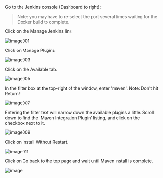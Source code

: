 Go to the Jenkins console (Dashboard to right):

>Note: you may have to re-select the port several times waiting for the Docker build to complete.

Click on the Manage Jenkins link

![image001](https://user-images.githubusercontent.com/558905/37422348-76c919a4-2791-11e8-9942-cce124055f09.jpg)

Click on Manage Plugins

![image003](https://user-images.githubusercontent.com/558905/37422350-76f67fa2-2791-11e8-9f96-2b2825fe4027.png)

Click on the Available tab.

![image005](https://user-images.githubusercontent.com/558905/37422352-77182b7a-2791-11e8-944e-4201b9d653c7.png)

In the filter box at the top-right of the window, enter 'maven'. Note: Don't hit Return!

![image007](https://user-images.githubusercontent.com/558905/37422355-773eabf6-2791-11e8-8b00-877a95a9e53b.png)

Entering the filter text will narrow down the available plugins a little. Scroll down to find the 'Maven Integration Plugin' listing, and click on the checkbox next to it.

![image009](https://user-images.githubusercontent.com/558905/37422357-775b69b2-2791-11e8-92ce-d019d2d9523a.png)

Click on Install Without Restart.

![image011](https://user-images.githubusercontent.com/558905/37422359-777bc964-2791-11e8-9d05-6eba7d4acc12.png)

Click on Go back to the top page and wait until Maven install is complete.

![image](https://user-images.githubusercontent.com/558905/37976532-b573ba92-31af-11e8-9301-8bb0574d0787.png)
